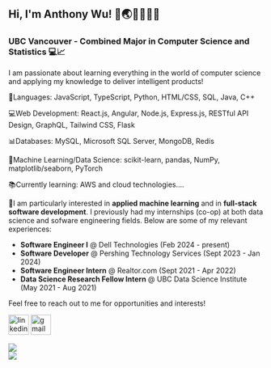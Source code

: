 ## Hi, I'm Anthony Wu! 👋🌏🇨🇦🇹🇼
### UBC Vancouver - Combined Major in Computer Science and Statistics 💻📈

I am passionate about learning everything in the world of computer science and applying my knowledge to deliver intelligent products!

🤹Languages: JavaScript, TypeScript, Python, HTML/CSS, SQL, Java, C++

💻Web Development: React.js, Angular, Node.js, Express.js, RESTful API Design, GraphQL, Tailwind CSS, Flask

📊Databases: MySQL, Microsoft SQL Server, MongoDB, Redis

🤖Machine Learning/Data Science: scikit-learn, pandas, NumPy, matplotlib/seaborn, PyTorch

📚Currently learning: AWS and cloud technologies....

👔I am particularly interested in **applied machine learning** and in **full-stack software development**. I previously had my internships (co-op) at both data science and sofware engineering fields. Below are some of my relevant experiences: <br /> 
- **Software Engineer I** @ Dell Technologies (Feb 2024 - present)
- **Software Developer** @ Pershing Technology Services (Sept 2023 - Jan 2024)
- **Software Engineer Intern** @ Realtor.com (Sept 2021 - Apr 2022)
- **Data Science Research Fellow Intern** @ UBC Data Science Institute (May 2021 - Aug 2021)

Feel free to reach out to me for opportunities and interests!

[<img src='https://cdn.jsdelivr.net/npm/simple-icons@3.0.1/icons/linkedin.svg' alt='linkedin' height='40'>](https://www.linkedin.com/in/anthony-wu-077430b5/)   [<img src='https://cdn.jsdelivr.net/npm/simple-icons@3.0.1/icons/gmail.svg' alt='gmail' height='40'>](mailto:anthony.yp.wu@gmail.com)


<a href="https://github.com/anuraghazra/convoychat">
  <img align="center" src="https://github-readme-stats.vercel.app/api/top-langs/?username=achinth-b&layout=compact&show_icons=true&theme=nightowl" />

<br />

<a href="https://github.com/anuraghazra/github-readme-stats">
  <img align="left" src="https://github-readme-stats.vercel.app/api?username=anthonywu2000&show_icons=true&hide_border=true&count_private=true&theme=tokyonight" />

</a>


<!-- ![GitHub stats](https://github-readme-stats.vercel.app/api?username=anthonywu2000&count_private=true&include_all_commits=true&show_icons=true&hide=stars,contribs&token=SECRET_TOKEN)   -->
